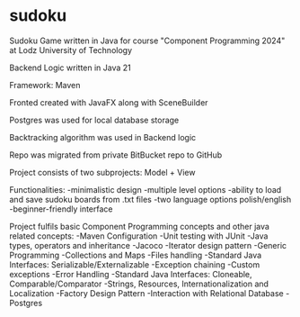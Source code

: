 # sudoku
Sudoku Game written in Java for course "Component Programming 2024" at Lodz University of Technology

Backend Logic written in Java 21

Framework: Maven

Fronted created with JavaFX along with SceneBuilder

Postgres was used for local database storage

Backtracking algorithm was used in Backend logic

Repo was migrated from private BitBucket repo to GitHub

Project consists of two subprojects: Model + View

Functionalities:
-minimalistic design
-multiple level options
-ability to load and save sudoku boards from .txt files
-two language options polish/english
-beginner-friendly interface 


  Project fulfils basic Component Programming concepts and other java related concepts:
  -Maven Configuration
  -Unit testing with JUnit
  -Java types, operators and inheritance
  -Jacoco
  -Iterator design pattern
  -Generic Programming
  -Collections and Maps
  -Files handling 
  -Standard Java Interfaces: Serializable/Externalizable
  -Exception chaining
  -Custom exceptions
  -Error Handling
  -Standard Java Interfaces: Cloneable, Comparable/Comparator
  -Strings, Resources, Internationalization and Localization
  -Factory Design Pattern
  -Interaction with Relational Database - Postgres
